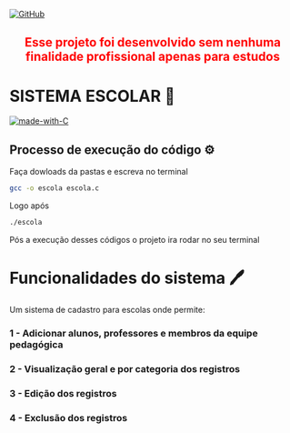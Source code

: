 [![GitHub](https://img.shields.io/badge/--181717?logo=github&logoColor=ffffff)](https://github.com/Jaca7x)

## <font color = "red"><p align = "center">Esse projeto foi desenvolvido sem nenhuma finalidade profissional apenas para estudos</font>

# SISTEMA ESCOLAR 👥
[![made-with-C](https://img.shields.io/badge/Made%20with-C-1f425f.svg)]()
## Processo de execução do código ⚙
Faça dowloads da pastas e escreva no terminal

```bash
gcc -o escola escola.c
```
Logo após 
```bash 
./escola
```
Pós a execução desses códigos o projeto ira rodar no seu terminal

# Funcionalidades do sistema 🖊
Um sistema de cadastro para escolas onde permite:

### 1 - Adicionar alunos, professores e membros da equipe pedagógica

### 2 - Visualização geral e por categoria dos registros

### 3 - Edição dos registros

### 4 - Exclusão dos registros


